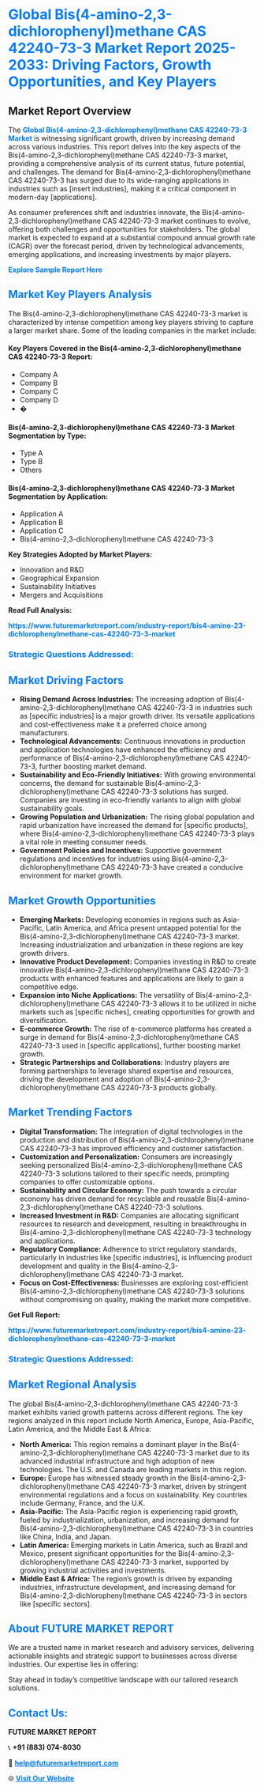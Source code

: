 <h1 style="color: #007BFF;">Global Bis(4-amino-2,3-dichlorophenyl)methane CAS 42240-73-3 Market Report 2025-2033: Driving Factors, Growth Opportunities, and Key Players</h1>

<section id="overview">
<h2>Market Report Overview</h2>
<p>The <a href="https://www.futuremarketreport.com/industry-report/bis4-amino-23-dichlorophenylmethane-cas-42240-73-3-market" style="color: #007BFF; text-decoration: none;"><strong>Global Bis(4-amino-2,3-dichlorophenyl)methane CAS 42240-73-3 Market</strong></a> is witnessing significant growth, driven by increasing demand across various industries. This report delves into the key aspects of the Bis(4-amino-2,3-dichlorophenyl)methane CAS 42240-73-3 market, providing a comprehensive analysis of its current status, future potential, and challenges. The demand for Bis(4-amino-2,3-dichlorophenyl)methane CAS 42240-73-3 has surged due to its wide-ranging applications in industries such as [insert industries], making it a critical component in modern-day [applications].</p>
<p>As consumer preferences shift and industries innovate, the Bis(4-amino-2,3-dichlorophenyl)methane CAS 42240-73-3 market continues to evolve, offering both challenges and opportunities for stakeholders. The global market is expected to expand at a substantial compound annual growth rate (CAGR) over the forecast period, driven by technological advancements, emerging applications, and increasing investments by major players.</p>
</section>

<section id="overview">
<p><a href="https://www.futuremarketreport.com/request-sample/reportId=120526" style="color: #007BFF; text-decoration: none;"><strong>Explore Sample Report Here</strong></a></p>
</section>

<section id="key-players">
<h2 style="color: #007BFF;">Market Key Players Analysis</h2>
<p>The Bis(4-amino-2,3-dichlorophenyl)methane CAS 42240-73-3 market is characterized by intense competition among key players striving to capture a larger market share. Some of the leading companies in the market include:</p>
<h4>Key Players Covered in the Bis(4-amino-2,3-dichlorophenyl)methane CAS 42240-73-3 Report:</h4>
<ul><li>Company A</li><li>Company B</li><li>Company C</li><li>Company D</li><li>�</li></ul>
<h4>Bis(4-amino-2,3-dichlorophenyl)methane CAS 42240-73-3 Market Segmentation by Type:</h4>
<ul><li>Type A</li><li>Type B</li><li>Others</li></ul>

<h4>Bis(4-amino-2,3-dichlorophenyl)methane CAS 42240-73-3 Market Segmentation by Application:</h4>
<ul><li>Application A</li><li>Application B</li><li>Application C</li><li>Bis(4-amino-2,3-dichlorophenyl)methane CAS 42240-73-3</li></ul>
<p><strong>Key Strategies Adopted by Market Players:</strong></p>
<ul>
<li>Innovation and R&D</li>
<li>Geographical Expansion</li>
<li>Sustainability Initiatives</li>
<li>Mergers and Acquisitions</li>
</ul>
</section>

<section>
<p><strong>Read Full Analysis: </strong></p><a href="https://www.futuremarketreport.com/industry-report/bis4-amino-23-dichlorophenylmethane-cas-42240-73-3-market" style="color: #007BFF; text-decoration: none;"><strong>https://www.futuremarketreport.com/industry-report/bis4-amino-23-dichlorophenylmethane-cas-42240-73-3-market</strong></a>
<h3 style="color: #007BFF;">Strategic Questions Addressed:</h3>
</section>

<section id="driving-factors">
<h2 style="color: #007BFF;">Market Driving Factors</h2>
<ul>
<li><strong>Rising Demand Across Industries:</strong> The increasing adoption of Bis(4-amino-2,3-dichlorophenyl)methane CAS 42240-73-3 in industries such as [specific industries] is a major growth driver. Its versatile applications and cost-effectiveness make it a preferred choice among manufacturers.</li>
<li><strong>Technological Advancements:</strong> Continuous innovations in production and application technologies have enhanced the efficiency and performance of Bis(4-amino-2,3-dichlorophenyl)methane CAS 42240-73-3, further boosting market demand.</li>
<li><strong>Sustainability and Eco-Friendly Initiatives:</strong> With growing environmental concerns, the demand for sustainable Bis(4-amino-2,3-dichlorophenyl)methane CAS 42240-73-3 solutions has surged. Companies are investing in eco-friendly variants to align with global sustainability goals.</li>
<li><strong>Growing Population and Urbanization:</strong> The rising global population and rapid urbanization have increased the demand for [specific products], where Bis(4-amino-2,3-dichlorophenyl)methane CAS 42240-73-3 plays a vital role in meeting consumer needs.</li>
<li><strong>Government Policies and Incentives:</strong> Supportive government regulations and incentives for industries using Bis(4-amino-2,3-dichlorophenyl)methane CAS 42240-73-3 have created a conducive environment for market growth.</li>
</ul>
</section>

<section id="growth-opportunities">
<h2 style="color: #007BFF;">Market Growth Opportunities</h2>
<ul>
<li><strong>Emerging Markets:</strong> Developing economies in regions such as Asia-Pacific, Latin America, and Africa present untapped potential for the Bis(4-amino-2,3-dichlorophenyl)methane CAS 42240-73-3 market. Increasing industrialization and urbanization in these regions are key growth drivers.</li>
<li><strong>Innovative Product Development:</strong> Companies investing in R&D to create innovative Bis(4-amino-2,3-dichlorophenyl)methane CAS 42240-73-3 products with enhanced features and applications are likely to gain a competitive edge.</li>
<li><strong>Expansion into Niche Applications:</strong> The versatility of Bis(4-amino-2,3-dichlorophenyl)methane CAS 42240-73-3 allows it to be utilized in niche markets such as [specific niches], creating opportunities for growth and diversification.</li>
<li><strong>E-commerce Growth:</strong> The rise of e-commerce platforms has created a surge in demand for Bis(4-amino-2,3-dichlorophenyl)methane CAS 42240-73-3 used in [specific applications], further boosting market growth.</li>
<li><strong>Strategic Partnerships and Collaborations:</strong> Industry players are forming partnerships to leverage shared expertise and resources, driving the development and adoption of Bis(4-amino-2,3-dichlorophenyl)methane CAS 42240-73-3 products globally.</li>
</ul>
</section>

<section id="trending-factors">
<h2 style="color: #007BFF;">Market Trending Factors</h2>
<ul>
<li><strong>Digital Transformation:</strong> The integration of digital technologies in the production and distribution of Bis(4-amino-2,3-dichlorophenyl)methane CAS 42240-73-3 has improved efficiency and customer satisfaction.</li>
<li><strong>Customization and Personalization:</strong> Consumers are increasingly seeking personalized Bis(4-amino-2,3-dichlorophenyl)methane CAS 42240-73-3 solutions tailored to their specific needs, prompting companies to offer customizable options.</li>
<li><strong>Sustainability and Circular Economy:</strong> The push towards a circular economy has driven demand for recyclable and reusable Bis(4-amino-2,3-dichlorophenyl)methane CAS 42240-73-3 solutions.</li>
<li><strong>Increased Investment in R&D:</strong> Companies are allocating significant resources to research and development, resulting in breakthroughs in Bis(4-amino-2,3-dichlorophenyl)methane CAS 42240-73-3 technology and applications.</li>
<li><strong>Regulatory Compliance:</strong> Adherence to strict regulatory standards, particularly in industries like [specific industries], is influencing product development and quality in the Bis(4-amino-2,3-dichlorophenyl)methane CAS 42240-73-3 market.</li>
<li><strong>Focus on Cost-Effectiveness:</strong> Businesses are exploring cost-efficient Bis(4-amino-2,3-dichlorophenyl)methane CAS 42240-73-3 solutions without compromising on quality, making the market more competitive.</li>
</ul>
</section>

<section>
<p><strong>Get Full Report: </strong></p><a href="https://www.futuremarketreport.com/industry-report/bis4-amino-23-dichlorophenylmethane-cas-42240-73-3-market" style="color: #007BFF; text-decoration: none;"><strong>https://www.futuremarketreport.com/industry-report/bis4-amino-23-dichlorophenylmethane-cas-42240-73-3-market</strong></a>
<h3 style="color: #007BFF;">Strategic Questions Addressed:</h3>
</section>


<section id="regional-analysis">
<h2 style="color: #007BFF;">Market Regional Analysis</h2>
<p>The global Bis(4-amino-2,3-dichlorophenyl)methane CAS 42240-73-3 market exhibits varied growth patterns across different regions. The key regions analyzed in this report include North America, Europe, Asia-Pacific, Latin America, and the Middle East & Africa:</p>
<ul>
<li><strong>North America:</strong> This region remains a dominant player in the Bis(4-amino-2,3-dichlorophenyl)methane CAS 42240-73-3 market due to its advanced industrial infrastructure and high adoption of new technologies. The U.S. and Canada are leading markets in this region.</li>
<li><strong>Europe:</strong> Europe has witnessed steady growth in the Bis(4-amino-2,3-dichlorophenyl)methane CAS 42240-73-3 market, driven by stringent environmental regulations and a focus on sustainability. Key countries include Germany, France, and the U.K.</li>
<li><strong>Asia-Pacific:</strong> The Asia-Pacific region is experiencing rapid growth, fueled by industrialization, urbanization, and increasing demand for Bis(4-amino-2,3-dichlorophenyl)methane CAS 42240-73-3 in countries like China, India, and Japan.</li>
<li><strong>Latin America:</strong> Emerging markets in Latin America, such as Brazil and Mexico, present significant opportunities for the Bis(4-amino-2,3-dichlorophenyl)methane CAS 42240-73-3 market, supported by growing industrial activities and investments.</li>
<li><strong>Middle East & Africa:</strong> The region’s growth is driven by expanding industries, infrastructure development, and increasing demand for Bis(4-amino-2,3-dichlorophenyl)methane CAS 42240-73-3 in sectors like [specific sectors].</li>
</ul>
</section>

<footer>
<h2 style="color: #007BFF;">About FUTURE MARKET REPORT</h2>
<p>We are a trusted name in market research and advisory services, delivering actionable insights and strategic support to businesses across diverse industries. Our expertise lies in offering:</p>

<p>Stay ahead in today’s competitive landscape with our tailored research solutions.</p>

<h2 style="color: #007BFF;">Contact Us:</h2>
<p><strong>FUTURE MARKET REPORT</strong></p>
<p>📞 <strong>+91 (883) 074-8030</strong></p>
<p>📧 <strong><a href="mailto:help@futuremarketreport.com" style="color: #007BFF;">help@futuremarketreport.com</a></strong></p>
<p>🌐 <strong><a href="https://www.futuremarketreport.com/" style="color: #007BFF;">Visit Our Website</a></strong></p>
</footer>